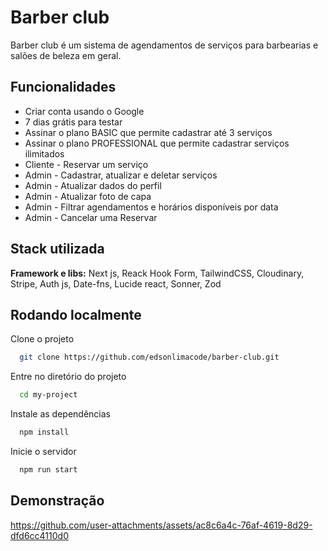# Barber club

Barber club é um sistema de agendamentos de serviços para barbearias e salões de beleza em geral.

## Funcionalidades

- Criar conta usando o Google
- 7 dias grátis para testar
- Assinar o plano BASIC que permite cadastrar até 3 serviços
- Assinar o plano PROFESSIONAL que permite cadastrar serviços ilimitados
- Cliente - Reservar um serviço
- Admin - Cadastrar, atualizar e deletar serviços
- Admin - Atualizar dados do perfil
- Admin - Atualizar foto de capa
- Admin - Filtrar agendamentos e horários disponíveis por data
- Admin - Cancelar uma Reservar

## Stack utilizada

**Framework e libs:** Next js, Reack Hook Form, TailwindCSS, Cloudinary, Stripe, Auth js, Date-fns, Lucide react, Sonner, Zod

## Rodando localmente

Clone o projeto

```bash
  git clone https://github.com/edsonlimacode/barber-club.git
```

Entre no diretório do projeto

```bash
  cd my-project
```

Instale as dependências

```bash
  npm install
```

Inicie o servidor

```bash
  npm run start
```

## Demonstração

https://github.com/user-attachments/assets/ac8c6a4c-76af-4619-8d29-dfd6cc4110d0
